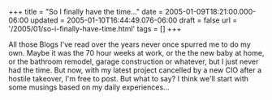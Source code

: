 +++
title = "So I finally have the time..."
date = 2005-01-09T18:21:00.000-06:00
updated = 2005-01-10T16:44:49.076-06:00
draft = false
url = '/2005/01/so-i-finally-have-time.html'
tags = []
+++

All those Blogs I've read over the years never once spurred me to do my own. Maybe it was the 70 hour weeks at work, or the the new baby at home, or the bathroom remodel, garage construction or whatever, but I just never had the time. But now, with my latest project cancelled by a new CIO after a hostile takeover, I'm free to post. But what to say? I think we'll start with some musings based on my daily experiences...
